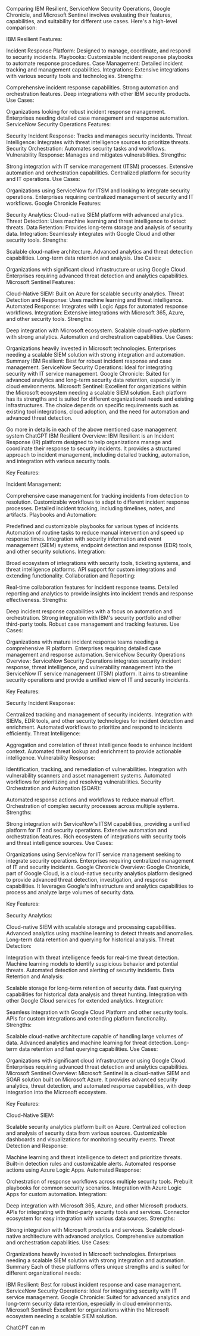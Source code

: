 Comparing IBM Resilient, ServiceNow Security Operations, Google Chronicle, and Microsoft Sentinel involves evaluating their features, capabilities, and suitability for different use cases. Here's a high-level comparison:

IBM Resilient
Features:

Incident Response Platform: Designed to manage, coordinate, and respond to security incidents.
Playbooks: Customizable incident response playbooks to automate response procedures.
Case Management: Detailed incident tracking and management capabilities.
Integrations: Extensive integrations with various security tools and technologies.
Strengths:

Comprehensive incident response capabilities.
Strong automation and orchestration features.
Deep integrations with other IBM security products.
Use Cases:

Organizations looking for robust incident response management.
Enterprises needing detailed case management and response automation.
ServiceNow Security Operations
Features:

Security Incident Response: Tracks and manages security incidents.
Threat Intelligence: Integrates with threat intelligence sources to prioritize threats.
Security Orchestration: Automates security tasks and workflows.
Vulnerability Response: Manages and mitigates vulnerabilities.
Strengths:

Strong integration with IT service management (ITSM) processes.
Extensive automation and orchestration capabilities.
Centralized platform for security and IT operations.
Use Cases:

Organizations using ServiceNow for ITSM and looking to integrate security operations.
Enterprises requiring centralized management of security and IT workflows.
Google Chronicle
Features:

Security Analytics: Cloud-native SIEM platform with advanced analytics.
Threat Detection: Uses machine learning and threat intelligence to detect threats.
Data Retention: Provides long-term storage and analysis of security data.
Integration: Seamlessly integrates with Google Cloud and other security tools.
Strengths:

Scalable cloud-native architecture.
Advanced analytics and threat detection capabilities.
Long-term data retention and analysis.
Use Cases:

Organizations with significant cloud infrastructure or using Google Cloud.
Enterprises requiring advanced threat detection and analytics capabilities.
Microsoft Sentinel
Features:

Cloud-Native SIEM: Built on Azure for scalable security analytics.
Threat Detection and Response: Uses machine learning and threat intelligence.
Automated Response: Integrates with Logic Apps for automated response workflows.
Integration: Extensive integrations with Microsoft 365, Azure, and other security tools.
Strengths:

Deep integration with Microsoft ecosystem.
Scalable cloud-native platform with strong analytics.
Automation and orchestration capabilities.
Use Cases:

Organizations heavily invested in Microsoft technologies.
Enterprises needing a scalable SIEM solution with strong integration and automation.
Summary
IBM Resilient: Best for robust incident response and case management.
ServiceNow Security Operations: Ideal for integrating security with IT service management.
Google Chronicle: Suited for advanced analytics and long-term security data retention, especially in cloud environments.
Microsoft Sentinel: Excellent for organizations within the Microsoft ecosystem needing a scalable SIEM solution.
Each platform has its strengths and is suited for different organizational needs and existing infrastructures. The choice depends on specific requirements such as existing tool integrations, cloud adoption, and the need for automation and advanced threat detection.





Go more in details in each  of the above mentioned case management system 
ChatGPT
IBM Resilient
Overview:
IBM Resilient is an Incident Response (IR) platform designed to help organizations manage and coordinate their response to security incidents. It provides a structured approach to incident management, including detailed tracking, automation, and integration with various security tools.

Key Features:

Incident Management:

Comprehensive case management for tracking incidents from detection to resolution.
Customizable workflows to adapt to different incident response processes.
Detailed incident tracking, including timelines, notes, and artifacts.
Playbooks and Automation:

Predefined and customizable playbooks for various types of incidents.
Automation of routine tasks to reduce manual intervention and speed up response times.
Integration with security information and event management (SIEM) systems, endpoint detection and response (EDR) tools, and other security solutions.
Integration:

Broad ecosystem of integrations with security tools, ticketing systems, and threat intelligence platforms.
API support for custom integrations and extending functionality.
Collaboration and Reporting:

Real-time collaboration features for incident response teams.
Detailed reporting and analytics to provide insights into incident trends and response effectiveness.
Strengths:

Deep incident response capabilities with a focus on automation and orchestration.
Strong integration with IBM's security portfolio and other third-party tools.
Robust case management and tracking features.
Use Cases:

Organizations with mature incident response teams needing a comprehensive IR platform.
Enterprises requiring detailed case management and response automation.
ServiceNow Security Operations
Overview:
ServiceNow Security Operations integrates security incident response, threat intelligence, and vulnerability management into the ServiceNow IT service management (ITSM) platform. It aims to streamline security operations and provide a unified view of IT and security incidents.

Key Features:

Security Incident Response:

Centralized tracking and management of security incidents.
Integration with SIEMs, EDR tools, and other security technologies for incident detection and enrichment.
Automated workflows to prioritize and respond to incidents efficiently.
Threat Intelligence:

Aggregation and correlation of threat intelligence feeds to enhance incident context.
Automated threat lookup and enrichment to provide actionable intelligence.
Vulnerability Response:

Identification, tracking, and remediation of vulnerabilities.
Integration with vulnerability scanners and asset management systems.
Automated workflows for prioritizing and resolving vulnerabilities.
Security Orchestration and Automation (SOAR):

Automated response actions and workflows to reduce manual effort.
Orchestration of complex security processes across multiple systems.
Strengths:

Strong integration with ServiceNow's ITSM capabilities, providing a unified platform for IT and security operations.
Extensive automation and orchestration features.
Rich ecosystem of integrations with security tools and threat intelligence sources.
Use Cases:

Organizations using ServiceNow for IT service management seeking to integrate security operations.
Enterprises requiring centralized management of IT and security incidents.
Google Chronicle
Overview:
Google Chronicle, part of Google Cloud, is a cloud-native security analytics platform designed to provide advanced threat detection, investigation, and response capabilities. It leverages Google's infrastructure and analytics capabilities to process and analyze large volumes of security data.

Key Features:

Security Analytics:

Cloud-native SIEM with scalable storage and processing capabilities.
Advanced analytics using machine learning to detect threats and anomalies.
Long-term data retention and querying for historical analysis.
Threat Detection:

Integration with threat intelligence feeds for real-time threat detection.
Machine learning models to identify suspicious behavior and potential threats.
Automated detection and alerting of security incidents.
Data Retention and Analysis:

Scalable storage for long-term retention of security data.
Fast querying capabilities for historical data analysis and threat hunting.
Integration with other Google Cloud services for extended analytics.
Integration:

Seamless integration with Google Cloud Platform and other security tools.
APIs for custom integrations and extending platform functionality.
Strengths:

Scalable cloud-native architecture capable of handling large volumes of data.
Advanced analytics and machine learning for threat detection.
Long-term data retention and fast querying capabilities.
Use Cases:

Organizations with significant cloud infrastructure or using Google Cloud.
Enterprises requiring advanced threat detection and analytics capabilities.
Microsoft Sentinel
Overview:
Microsoft Sentinel is a cloud-native SIEM and SOAR solution built on Microsoft Azure. It provides advanced security analytics, threat detection, and automated response capabilities, with deep integration into the Microsoft ecosystem.

Key Features:

Cloud-Native SIEM:

Scalable security analytics platform built on Azure.
Centralized collection and analysis of security data from various sources.
Customizable dashboards and visualizations for monitoring security events.
Threat Detection and Response:

Machine learning and threat intelligence to detect and prioritize threats.
Built-in detection rules and customizable alerts.
Automated response actions using Azure Logic Apps.
Automated Response:

Orchestration of response workflows across multiple security tools.
Prebuilt playbooks for common security scenarios.
Integration with Azure Logic Apps for custom automation.
Integration:

Deep integration with Microsoft 365, Azure, and other Microsoft products.
APIs for integrating with third-party security tools and services.
Connector ecosystem for easy integration with various data sources.
Strengths:

Strong integration with Microsoft products and services.
Scalable cloud-native architecture with advanced analytics.
Comprehensive automation and orchestration capabilities.
Use Cases:

Organizations heavily invested in Microsoft technologies.
Enterprises needing a scalable SIEM solution with strong integration and automation.
Summary
Each of these platforms offers unique strengths and is suited for different organizational needs:

IBM Resilient: Best for robust incident response and case management.
ServiceNow Security Operations: Ideal for integrating security with IT service management.
Google Chronicle: Suited for advanced analytics and long-term security data retention, especially in cloud environments.
Microsoft Sentinel: Excellent for organizations within the Microsoft ecosystem needing a scalable SIEM solution.








ChatGPT can m
